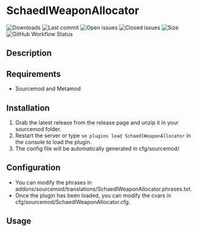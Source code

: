 # SchaedlWeaponAllocator


![Downloads](https://img.shields.io/github/downloads//SchaedlWeaponAllocator/total?style=flat-square) ![Last commit](https://img.shields.io/github/last-commit//SchaedlWeaponAllocator?style=flat-square) ![Open issues](https://img.shields.io/github/issues//SchaedlWeaponAllocator?style=flat-square) ![Closed issues](https://img.shields.io/github/issues-closed//SchaedlWeaponAllocator?style=flat-square) ![Size](https://img.shields.io/github/repo-size//SchaedlWeaponAllocator?style=flat-square) ![GitHub Workflow Status](https://img.shields.io/github/workflow/status//SchaedlWeaponAllocator/Compile%20with%20SourceMod?style=flat-square)

## Description ##


## Requirements ##
- Sourcemod and Metamod


## Installation ##
1. Grab the latest release from the release page and unzip it in your sourcemod folder.
2. Restart the server or type `sm plugins load SchaedlWeaponAllocator` in the console to load the plugin.
3. The config file will be automatically generated in cfg/sourcemod/

## Configuration ##
- You can modify the phrases in addons/sourcemod/translations/SchaedlWeaponAllocator.phrases.txt.
- Once the plugin has been loaded, you can modify the cvars in cfg/sourcemod/SchaedlWeaponAllocator.cfg.


## Usage ##